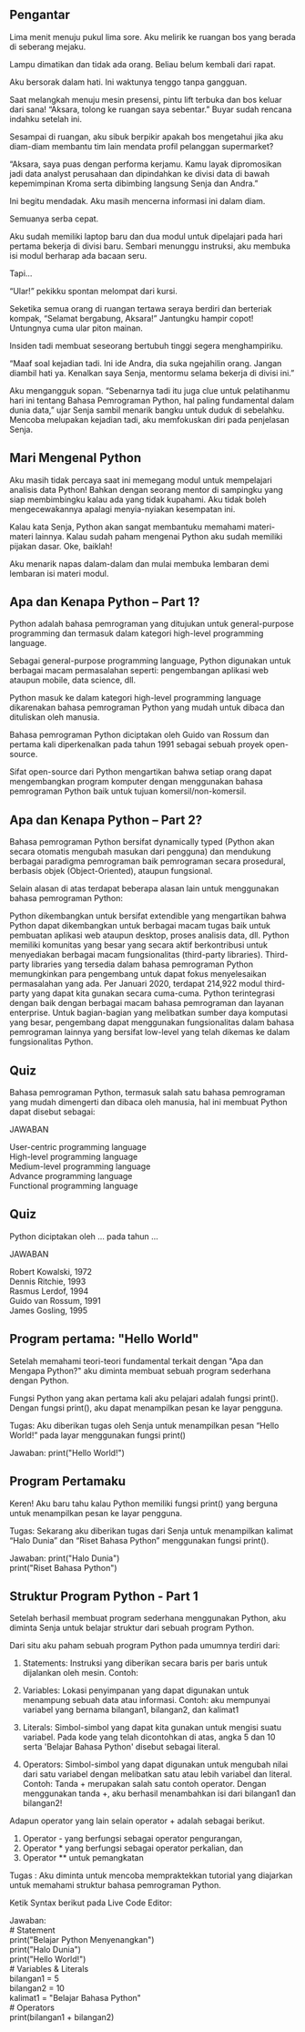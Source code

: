 ## Pengantar

Lima menit menuju pukul lima sore. Aku melirik ke ruangan bos yang berada di seberang mejaku.

Lampu dimatikan dan tidak ada orang. Beliau belum kembali dari rapat.

Aku bersorak dalam hati. Ini waktunya tenggo tanpa gangguan.

Saat melangkah menuju mesin presensi, pintu lift terbuka dan bos keluar dari sana! “Aksara, tolong ke ruangan saya sebentar.” Buyar sudah rencana indahku setelah ini.

Sesampai di ruangan, aku sibuk berpikir apakah bos mengetahui jika aku diam-diam membantu tim lain mendata profil pelanggan supermarket?

“Aksara, saya puas dengan performa kerjamu. Kamu layak dipromosikan jadi data analyst perusahaan dan dipindahkan ke divisi data di bawah kepemimpinan Kroma serta dibimbing langsung Senja dan Andra.”

Ini begitu mendadak. Aku masih mencerna informasi ini dalam diam.

Semuanya serba cepat.

Aku sudah memiliki laptop baru dan dua modul untuk dipelajari pada hari pertama bekerja di divisi baru. Sembari menunggu instruksi, aku membuka isi modul berharap ada bacaan seru.

Tapi…

“Ular!” pekikku spontan melompat dari kursi.

Seketika semua orang di ruangan tertawa seraya berdiri dan berteriak kompak, “Selamat bergabung, Aksara!” Jantungku hampir copot! Untungnya cuma ular piton mainan.

Insiden tadi membuat seseorang bertubuh tinggi segera menghampiriku.

“Maaf soal kejadian tadi. Ini ide Andra, dia suka ngejahilin orang. Jangan diambil hati ya. Kenalkan saya Senja, mentormu selama bekerja di divisi ini.”

Aku mengangguk sopan. “Sebenarnya tadi itu juga clue untuk pelatihanmu hari ini tentang Bahasa Pemrograman Python, hal paling fundamental dalam dunia data,” ujar Senja sambil menarik bangku untuk duduk di sebelahku. Mencoba melupakan kejadian tadi, aku memfokuskan diri pada penjelasan Senja.

## Mari Mengenal Python

Aku masih tidak percaya saat ini memegang modul untuk mempelajari analisis data Python! Bahkan dengan seorang mentor di sampingku yang siap membimbingku kalau ada yang tidak kupahami. Aku tidak boleh mengecewakannya apalagi menyia-nyiakan kesempatan ini.

Kalau kata Senja, Python akan sangat membantuku memahami materi-materi lainnya. Kalau sudah paham mengenai Python aku sudah memiliki pijakan dasar. Oke, baiklah!

Aku menarik napas dalam-dalam dan mulai membuka lembaran demi lembaran isi materi modul.

## Apa dan Kenapa Python – Part 1?

Python adalah bahasa pemrograman yang ditujukan untuk general-purpose programming dan termasuk dalam kategori high-level programming language.

Sebagai general-purpose programming language, Python digunakan untuk berbagai macam permasalahan seperti: pengembangan aplikasi web ataupun mobile, data science, dll.

Python masuk ke dalam kategori high-level programming language dikarenakan bahasa pemrograman Python yang mudah untuk dibaca dan dituliskan oleh manusia.

Bahasa pemrograman Python diciptakan oleh Guido van Rossum dan pertama kali diperkenalkan pada tahun 1991 sebagai sebuah proyek open-source.

Sifat open-source dari Python mengartikan bahwa setiap orang dapat mengembangkan program komputer dengan menggunakan bahasa pemrograman Python baik untuk tujuan komersil/non-komersil.

## Apa dan Kenapa Python – Part 2?

Bahasa pemrograman Python bersifat dynamically typed (Python akan secara otomatis mengubah masukan dari pengguna) dan mendukung berbagai paradigma pemrograman baik pemrograman secara prosedural, berbasis objek (Object-Oriented), ataupun fungsional.

Selain alasan di atas terdapat beberapa alasan lain untuk menggunakan bahasa pemrograman Python:

Python dikembangkan untuk bersifat extendible yang mengartikan bahwa Python dapat dikembangkan untuk berbagai macam tugas baik untuk pembuatan aplikasi web ataupun desktop, proses analisis data, dll.
Python memiliki komunitas yang besar yang secara aktif berkontribusi untuk menyediakan berbagai macam fungsionalitas (third-party libraries). Third-party libraries yang tersedia dalam bahasa pemrograman Python memungkinkan para pengembang untuk dapat fokus menyelesaikan permasalahan yang ada. Per Januari 2020, terdapat 214,922 modul third-party yang dapat kita gunakan secara cuma-cuma.
Python terintegrasi dengan baik dengan berbagai macam bahasa pemrograman dan layanan enterprise. Untuk bagian-bagian yang melibatkan sumber daya komputasi yang besar, pengembang dapat menggunakan fungsionalitas dalam bahasa pemrograman lainnya yang bersifat low-level yang telah dikemas ke dalam fungsionalitas Python.

## Quiz

Bahasa pemrograman Python, termasuk salah satu bahasa pemrograman yang mudah dimengerti dan dibaca oleh manusia, hal ini membuat Python dapat disebut sebagai:

JAWABAN

User-centric programming language  
High-level programming language  
Medium-level programming language  
Advance programming language  
Functional programming language

## Quiz

Python diciptakan oleh … pada tahun …

JAWABAN

Robert Kowalski, 1972  
Dennis Ritchie, 1993  
Rasmus Lerdof, 1994  
Guido van Rossum, 1991  
James Gosling, 1995

## Program pertama: "Hello World"

Setelah memahami teori-teori fundamental terkait dengan "Apa dan Mengapa Python?"
aku diminta membuat sebuah program sederhana dengan Python.

Fungsi Python yang akan pertama kali aku pelajari adalah fungsi print().
Dengan fungsi print(), aku dapat menampilkan pesan ke layar pengguna.

Tugas:
Aku diberikan tugas oleh Senja untuk menampilkan pesan “Hello World!” pada layar menggunakan fungsi print()

Jawaban:
print("Hello World!")

## Program Pertamaku

Keren! Aku baru tahu kalau Python memiliki fungsi print() yang berguna untuk menampilkan pesan ke layar pengguna.

Tugas:
Sekarang aku diberikan tugas dari Senja untuk menampilkan kalimat “Halo Dunia” dan “Riset Bahasa Python” menggunakan fungsi print().

Jawaban:
print("Halo Dunia")  
print("Riset Bahasa Python")

## Struktur Program Python - Part 1

Setelah berhasil membuat program sederhana menggunakan Python, aku diminta Senja untuk belajar struktur dari sebuah program Python.

Dari situ aku paham sebuah program Python pada umumnya terdiri dari:

1. Statements: Instruksi yang diberikan secara baris per baris untuk dijalankan oleh mesin. Contoh:

2. Variables: Lokasi penyimpanan yang dapat digunakan untuk menampung sebuah data atau informasi. Contoh: aku mempunyai variabel yang bernama bilangan1, bilangan2, dan kalimat1

3. Literals: Simbol-simbol yang dapat kita gunakan untuk mengisi suatu variabel. Pada kode yang telah dicontohkan di atas, angka 5 dan 10 serta 'Belajar Bahasa Python' disebut sebagai literal.

4. Operators: Simbol-simbol yang dapat digunakan untuk mengubah nilai dari satu variabel dengan melibatkan satu atau lebih variabel dan literal. Contoh: Tanda + merupakan salah satu contoh operator. Dengan menggunakan tanda +, aku berhasil menambahkan isi dari bilangan1 dan bilangan2!

Adapun operator yang lain selain operator + adalah sebagai berikut.

1. Operator - yang berfungsi sebagai operator pengurangan,
2. Operator \* yang berfungsi sebagai operator perkalian, dan
3. Operator \*\* untuk pemangkatan

Tugas :
Aku diminta untuk mencoba mempraktekkan tutorial yang diajarkan untuk memahami struktur bahasa pemrograman Python.

Ketik Syntax berikut pada Live Code Editor:

Jawaban:  
\# Statement  
print("Belajar Python Menyenangkan")  
print("Halo Dunia")  
print("Hello World!")  
\# Variables & Literals  
bilangan1 = 5  
bilangan2 = 10  
kalimat1 = "Belajar Bahasa Python"  
\# Operators  
print(bilangan1 + bilangan2)
